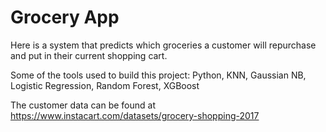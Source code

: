 # Grocery App

Here is a system that predicts which groceries a customer will repurchase and put in their current shopping cart.

Some of the tools used to build this project: Python, KNN, Gaussian NB, Logistic Regression, Random Forest, XGBoost

The customer data can be found at https://www.instacart.com/datasets/grocery-shopping-2017
